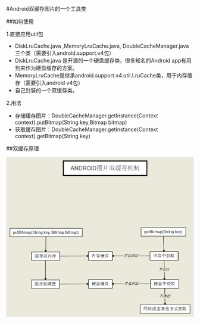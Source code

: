 #Android双缓存图片的一个工具类

##如何使用

1.直接应用util包

* DiskLruCache.java ,MemoryLruCache.java, DoubleCacheManager.java三个类（需要引入android.support.v4包）
* DiskLruCache.java 是开源的一个硬盘缓存类，很多知名的Android app有用到来作为硬盘缓存的方案。 
* MemoryLruCache是继承android.support.v4.util.LruCache类，用于内存缓存（需要引入android v4包）
* 自己封装的一个双缓存类。

2.用法

* 存储缓存图片：DoubleCacheManager.getInstance(Context context).putBitmap(String key,Bitmap bitmap)
* 获取缓存图片：DoubleCacheManager.getInstance(Context context).getBitmap(String key)

##双缓存原理

![](https://github.com/mayubao/AndroidDoubleCache/blob/master/imgs/Android_Image_Double_Cache.png)
